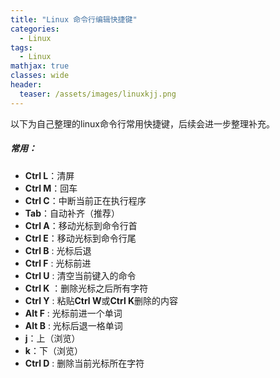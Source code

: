 ```yaml
---
title: "Linux 命令行编辑快捷键"
categories:
  - Linux
tags:
  - Linux
mathjax: true
classes: wide
header:
  teaser: /assets/images/linuxkjj.png
---
```




以下为自己整理的linux命令行常用快捷键，后续会进一步整理补充。

##### 常用：

- **Ctrl L**：清屏
- **Ctrl M**：回车
- **Ctrl C**：中断当前正在执行程序
- **Tab**：自动补齐（推荐）
- **Ctrl A**：移动光标到命令行首
- **Ctrl E**：移动光标到命令行尾
- **Ctrl B** : 光标后退
- **Ctrl F** : 光标前进
- **Ctrl U** : 清空当前键入的命令
- **Ctrl K** ：删除光标之后所有字符
- **Ctrl Y** : 粘贴**Ctrl W**或**Ctrl K**删除的内容
- **Alt F** : 光标前进一个单词
- **Alt B** : 光标后退一格单词
- **j**：上（浏览）
- **k**：下（浏览）
- **Ctrl D** : 删除当前光标所在字符
